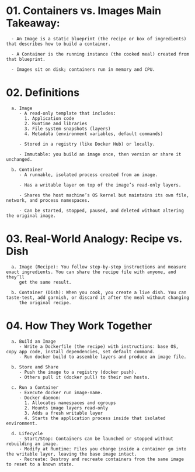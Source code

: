 # 01. Containers vs. Images  Main Takeaway:
      - An Image is a static blueprint (the recipe or box of ingredients) that describes how to build a container.

      - A Container is the running instance (the cooked meal) created from that blueprint.

      - Images sit on disk; containers run in memory and CPU.


# 02. Definitions
      a. Image
         - A read-only template that includes:
           1. Application code
           2. Runtime and libraries
           3. File system snapshots (layers)
           4. Metadata (environment variables, default commands)

         - Stored in a registry (like Docker Hub) or locally.

         - Immutable: you build an image once, then version or share it unchanged.

      b. Container
         - A runnable, isolated process created from an image.

         - Has a writable layer on top of the image’s read-only layers.

         - Shares the host machine’s OS kernel but maintains its own file, network, and process namespaces.

         - Can be started, stopped, paused, and deleted without altering the original image.


# 03. Real-World Analogy: Recipe vs. Dish
      a. Image (Recipe): You follow step-by-step instructions and measure exact ingredients. You can share the recipe file with anyone, and they’ll 
         get the same result.
      
      b. Container (Dish): When you cook, you create a live dish. You can taste-test, add garnish, or discard it after the meal without changing 
         the original recipe.


# 04. How They Work Together
      a. Build an Image
         - Write a Dockerfile (the recipe) with instructions: base OS, copy app code, install dependencies, set default command.
         - Run docker build to assemble layers and produce an image file.

      b. Store and Share
         - Push the image to a registry (docker push).
         - Others pull it (docker pull) to their own hosts.

      c. Run a Container
         - Execute docker run image-name.
         - Docker daemon:
           1. Allocates namespaces and cgroups
           2. Mounts image layers read-only
           3. Adds a fresh writable layer
           4. Starts the application process inside that isolated environment.

      d. Lifecycle
         - Start/Stop: Containers can be launched or stopped without rebuilding an image.
         - Modify at Runtime: Files you change inside a container go into the writable layer, leaving the base image intact.
         - Recreate: Destroy and recreate containers from the same image to reset to a known state.





